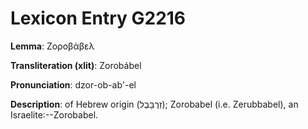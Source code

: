 # Lexicon Entry G2216

**Lemma**: Ζοροβάβελ

**Transliteration (xlit)**: Zorobábel

**Pronunciation**: dzor-ob-ab'-el

**Description**:
of Hebrew origin (זְרֻבָּבֶל); Zorobabel (i.e. Zerubbabel), an Israelite:--Zorobabel.
